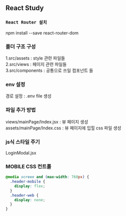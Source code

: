## React Study

### `React Router 설치`

npm install --save react-router-dom

### 폴더 구조 구성

1.src/assets : style 관련 파일들  
2.src/views : 페이지 관련 파일들  
3.src/components : 공통으로 쓰일 컴포넌트 들

### env 설정

경로 설정 : .env file 생성

### 파일 추가 방법

views/mainPage/Index.jsx : 뷰 페이지 생성  
assets/mainPage/Index.css : 뷰 페이지에 입힐 css 파일 생성

### js식 스타일 주기

LoginModal.jsx

### MOBILE CSS 컨트롤

```css
@media screen and (max-width: 760px) {
  .header-mobile {
    display: flex;
  }
  .header-web {
    display: none;
  }
}
```
